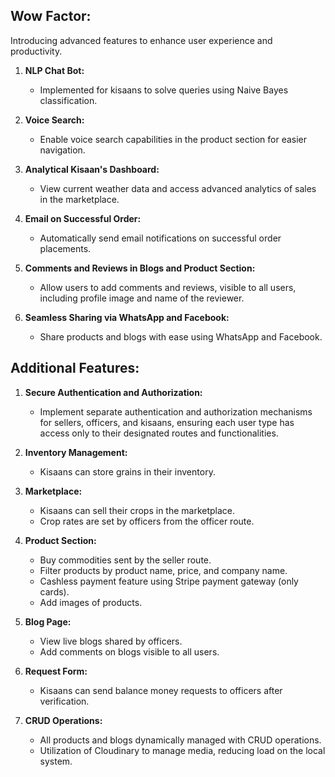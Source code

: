 ## Wow Factor:
Introducing advanced features to enhance user experience and productivity.

1. **NLP Chat Bot:**
   - Implemented for kisaans to solve queries using Naive Bayes classification.

2. **Voice Search:**
   - Enable voice search capabilities in the product section for easier navigation.

3. **Analytical Kisaan's Dashboard:**
   - View current weather data and access advanced analytics of sales in the marketplace.

4. **Email on Successful Order:**
   - Automatically send email notifications on successful order placements.

5. **Comments and Reviews in Blogs and Product Section:**
   - Allow users to add comments and reviews, visible to all users, including profile image and name of the reviewer.

6. **Seamless Sharing via WhatsApp and Facebook:**
   - Share products and blogs with ease using WhatsApp and Facebook.

## Additional Features:

1. **Secure Authentication and Authorization:**
   - Implement separate authentication and authorization mechanisms for sellers, officers, and kisaans, ensuring each user type has access only to their designated routes and functionalities.

2. **Inventory Management:**
   - Kisaans can store grains in their inventory.

3. **Marketplace:**
   - Kisaans can sell their crops in the marketplace.
   - Crop rates are set by officers from the officer route.

4. **Product Section:**
   - Buy commodities sent by the seller route.
   - Filter products by product name, price, and company name.
   - Cashless payment feature using Stripe payment gateway (only cards).
   - Add images of products.
   
5. **Blog Page:**
   - View live blogs shared by officers.
   - Add comments on blogs visible to all users.

6. **Request Form:**
   - Kisaans can send balance money requests to officers after verification.

7. **CRUD Operations:**
   - All products and blogs dynamically managed with CRUD operations.
   - Utilization of Cloudinary to manage media, reducing load on the local system.



